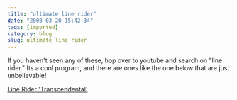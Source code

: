 ```yaml
---
title: "ultimate line rider"
date: "2008-03-20 15:42:34"
tags: [imported]
category: blog
slug: ultimate_line_rider
---
```


If you haven't seen any of these, hop over to youtube and search on "line rider." Its a cool program, and there are ones like the one below that are just unbelievable!

<object type="application/x-shockwave-flash" width="400" height="225" data="http://www.vimeo.com/moogaloop.swf?clip_id=765227&server=www.vimeo.com&fullscreen=1&show_title=1&show_byline=1&show_portrait=0&color=">
<param name="quality" value="best" />
<param name="allowfullscreen" value="true" />
<param name="scale" value="showAll" />
<param name="movie" value="http://www.vimeo.com/moogaloop.swf?clip_id=765227&server=www.vimeo.com&fullscreen=1&show_title=1&show_byline=1&show_portrait=0&color=" /></object><a href="http://www.vimeo.com/765227/l:embed_765227">Line
Rider 'Transcendental'</a>
